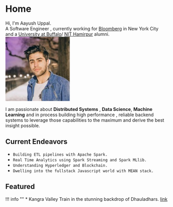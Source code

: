 # Home

<div class="box1">
Hi, I'm Aayush Uppal.<br>
A Software Engineer , currently working for <a href="https://www.bloomberg.com/company">Bloomberg</a> in New York City and a 
<a href="http://www.buffalo.edu">University at Buffalo</a>/ 
<a href="http://nith.ac.in">NIT Hamirpur</a> alumni.
</div>

<div class="box2">
<div>
<img class="imgc" alt="Aayush Uppal" src="img/aayushuppal-thumbnail.png">
</div>
</div>

I am passionate about **Distributed Systems**
, **Data Science**, **Machine Learning** and in process building high performance
, reliable backend systems to leverage those capabilities to the maximum and derive the best insight possible.

## Current Endeavors
* `Building ETL pipelines with Apache Spark.`
* `Real Time Analytics using Spark Streaming and Spark MLlib.`
* `Understanding Hyperledger and Blockchain.`
* `Dwelling into the fullstack Javascript world with MEAN stack.`


## Featured

!!! info ""
    * Kangra Valley Train in the stunning backdrop of Dhauladhars. [link](https://aayushuppal.github.io/mountains/)
